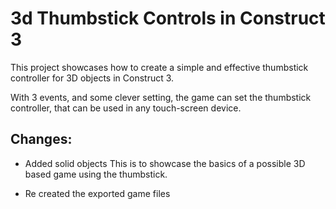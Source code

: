 # 3d Thumbstick Controls in Construct 3

This project showcases how to create a simple and effective thumbstick controller for 3D objects in Construct 3.

With 3 events, and some clever setting, the game can set the thumbstick controller, that can be used in any touch-screen device.

## Changes:

- Added solid objects
This is to showcase the basics of a possible 3D based game using the thumbstick.

- Re created the exported game files